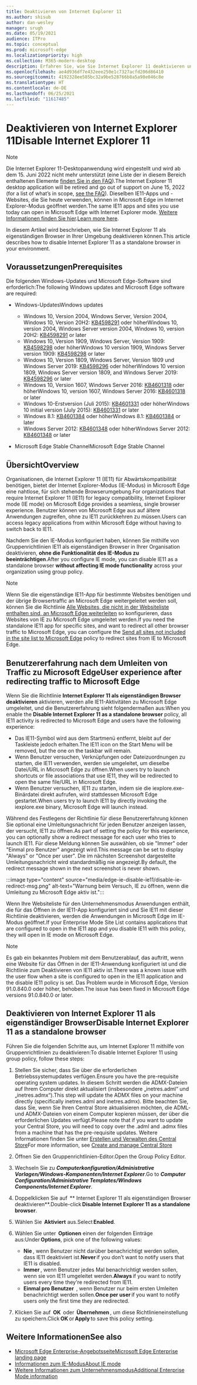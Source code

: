 ```yaml
---
title: Deaktivieren von Internet Explorer 11
ms.author: shisub
author: dan-wesley
manager: srugh
ms.date: 05/19/2021
audience: ITPro
ms.topic: conceptual
ms.prod: microsoft-edge
ms.localizationpriority: high
ms.collection: M365-modern-desktop
description: Erfahren Sie, wie Sie Internet Explorer 11 deaktivieren und den Internet Explorer-Modus in Microsoft Edge verwenden können.
ms.openlocfilehash: ae4d936df7e432eee250e1c7327acfd206d86410
ms.sourcegitcommit: 4192328ee585bc32a9be528766b8a5a98e046c8e
ms.translationtype: HT
ms.contentlocale: de-DE
ms.lasthandoff: 06/25/2021
ms.locfileid: "11617485"
---
```

# <a name="disable-internet-explorer-11"></a><span data-ttu-id="6a6d9-103">Deaktivieren von Internet Explorer 11</span><span class="sxs-lookup"><span data-stu-id="6a6d9-103">Disable Internet Explorer 11</span></span>

>[!Note]
> <span data-ttu-id="6a6d9-104">Die Internet Explorer 11-Desktopanwendung wird eingestellt und wird ab dem 15. Juni 2022 nicht mehr unterstützt (eine Liste der in diesem Bereich enthaltenen Elemente [finden Sie in den FAQ](https://techcommunity.microsoft.com/t5/windows-it-pro-blog/internet-explorer-11-desktop-app-retirement-faq/ba-p/2366549)).</span><span class="sxs-lookup"><span data-stu-id="6a6d9-104">The Internet Explorer 11 desktop application will be retired and go out of support on June 15, 2022 (for a list of what’s in scope, [see the FAQ](https://techcommunity.microsoft.com/t5/windows-it-pro-blog/internet-explorer-11-desktop-app-retirement-faq/ba-p/2366549)).</span></span> <span data-ttu-id="6a6d9-105">Dieselben IE11-Apps und -Websites, die Sie heute verwenden, können in Microsoft Edge im Internet Explorer-Modus geöffnet werden.</span><span class="sxs-lookup"><span data-stu-id="6a6d9-105">The same IE11 apps and sites you use today can open in Microsoft Edge with Internet Explorer mode.</span></span> <span data-ttu-id="6a6d9-106">[Weitere Informationen finden Sie hier](https://blogs.windows.com/windowsexperience/2021/05/19/the-future-of-internet-explorer-on-windows-10-is-in-microsoft-edge/).</span><span class="sxs-lookup"><span data-stu-id="6a6d9-106">[Learn more here](https://blogs.windows.com/windowsexperience/2021/05/19/the-future-of-internet-explorer-on-windows-10-is-in-microsoft-edge/).</span></span>

<span data-ttu-id="6a6d9-107">In diesem Artikel wird beschrieben, wie Sie Internet Explorer 11 als eigenständigen Browser in Ihrer Umgebung deaktivieren können.</span><span class="sxs-lookup"><span data-stu-id="6a6d9-107">This article describes how to disable Internet Explorer 11 as a standalone browser in your environment.</span></span>

## <a name="prerequisites"></a><span data-ttu-id="6a6d9-108">Voraussetzungen</span><span class="sxs-lookup"><span data-stu-id="6a6d9-108">Prerequisites</span></span>

<span data-ttu-id="6a6d9-109">Die folgenden Windows-Updates und Microsoft Edge-Software sind erforderlich:</span><span class="sxs-lookup"><span data-stu-id="6a6d9-109">The following Windows updates and Microsoft Edge software are required:</span></span>

- <span data-ttu-id="6a6d9-110">Windows-Updates</span><span class="sxs-lookup"><span data-stu-id="6a6d9-110">Windows updates</span></span>

  - <span data-ttu-id="6a6d9-111">Windows 10, Version 2004, Windows Server, Version 2004, Windows 10, Version 20H2: [KB4598291](https://support.microsoft.com/topic/february-2-2021-kb4598291-os-builds-19041-789-and-19042-789-preview-6a766199-a4f1-616e-1f5c-58bdc3ca5e3b) oder höher</span><span class="sxs-lookup"><span data-stu-id="6a6d9-111">Windows 10, version 2004, Windows Server version 2004, Windows 10, version 20H2: [KB4598291](https://support.microsoft.com/topic/february-2-2021-kb4598291-os-builds-19041-789-and-19042-789-preview-6a766199-a4f1-616e-1f5c-58bdc3ca5e3b) or later</span></span>
  - <span data-ttu-id="6a6d9-112">Windows 10, Version 1909, Windows Server, Version 1909: [KB4598298](https://support.microsoft.com/topic/january-21-2021-kb4598298-os-build-18363-1350-preview-02dfd9ba-91a2-1b82-dede-42f288c02511) oder höher</span><span class="sxs-lookup"><span data-stu-id="6a6d9-112">Windows 10 version 1909, Windows Server version 1909: [KB4598298](https://support.microsoft.com/topic/january-21-2021-kb4598298-os-build-18363-1350-preview-02dfd9ba-91a2-1b82-dede-42f288c02511) or later</span></span>
  - <span data-ttu-id="6a6d9-113">Windows 10, Version 1809, Windows Server, Version 1809 und Windows Server 2019: [KB4598296](https://support.microsoft.com/topic/january-21-2021-kb4598296-os-build-17763-1728-preview-4c0931ff-45b7-ff59-5e00-c03b5afb363d) oder höher</span><span class="sxs-lookup"><span data-stu-id="6a6d9-113">Windows 10 version 1809, Windows Server version 1809, and Windows Server 2019: [KB4598296](https://support.microsoft.com/topic/january-21-2021-kb4598296-os-build-17763-1728-preview-4c0931ff-45b7-ff59-5e00-c03b5afb363d) or later</span></span>
  - <span data-ttu-id="6a6d9-114">Windows 10, Version 1607, Windows Server 2016: [KB4601318](https://support.microsoft.com/topic/february-9-2021-kb4601318-os-build-14393-4225-c5e3de6c-e3e6-ffb5-6197-48b9ce16446e) oder höher</span><span class="sxs-lookup"><span data-stu-id="6a6d9-114">Windows 10, version 1607, Windows Server 2016: [KB4601318](https://support.microsoft.com/topic/february-9-2021-kb4601318-os-build-14393-4225-c5e3de6c-e3e6-ffb5-6197-48b9ce16446e) or later</span></span>
   - <span data-ttu-id="6a6d9-115">Windows 10-Erstversion (Juli 2015): [KB4601331](https://support.microsoft.com/office/february-9-2021%e2%80%94kb4601331-os-build-10240-18842-6227d078-fef3-8d67-27e0-1882e6cb79ff?ui=en-US&rs=en-US&ad=US) oder höher</span><span class="sxs-lookup"><span data-stu-id="6a6d9-115">Windows 10 initial version (July 2015): [KB4601331](https://support.microsoft.com/office/february-9-2021%e2%80%94kb4601331-os-build-10240-18842-6227d078-fef3-8d67-27e0-1882e6cb79ff?ui=en-US&rs=en-US&ad=US) or later</span></span>
  - <span data-ttu-id="6a6d9-116">Windows 8.1: [KB4601384](https://support.microsoft.com/topic/february-9-2021-kb4601384-monthly-rollup-16bdbb75-dd4b-2910-abc5-7891c9756b96) oder höher</span><span class="sxs-lookup"><span data-stu-id="6a6d9-116">Windows 8.1: [KB4601384](https://support.microsoft.com/topic/february-9-2021-kb4601384-monthly-rollup-16bdbb75-dd4b-2910-abc5-7891c9756b96) or later</span></span>
  - <span data-ttu-id="6a6d9-117">Windows Server 2012: [KB4601348](https://support.microsoft.com/topic/february-9-2021-kb4601348-monthly-rollup-2c338c0c-73d6-fb80-cc91-f1a86e80db0c) oder höher</span><span class="sxs-lookup"><span data-stu-id="6a6d9-117">Windows Server 2012: [KB4601348](https://support.microsoft.com/topic/february-9-2021-kb4601348-monthly-rollup-2c338c0c-73d6-fb80-cc91-f1a86e80db0c) or later</span></span>
  
- <span data-ttu-id="6a6d9-118">Microsoft Edge Stable Channel</span><span class="sxs-lookup"><span data-stu-id="6a6d9-118">Microsoft Edge Stable Channel</span></span>


## <a name="overview"></a><span data-ttu-id="6a6d9-119">Übersicht</span><span class="sxs-lookup"><span data-stu-id="6a6d9-119">Overview</span></span>

<span data-ttu-id="6a6d9-120">Organisationen, die Internet Explorer 11 (IE11) für Abwärtskompatibilität benötigen, bietet der Internet Explorer-Modus (IE-Modus) in Microsoft Edge eine nahtlose, für sich stehende Browserumgebung.</span><span class="sxs-lookup"><span data-stu-id="6a6d9-120">For organizations that require Internet Explorer 11 (IE11) for legacy compatibility, Internet Explorer mode (IE mode) on Microsoft Edge provides a seamless, single browser experience.</span></span> <span data-ttu-id="6a6d9-121">Benutzer können von Microsoft Edge aus auf ältere Anwendungen zugreifen, ohne zu IE11 zurückkehren zu müssen.</span><span class="sxs-lookup"><span data-stu-id="6a6d9-121">Users can access legacy applications from within Microsoft Edge without having to switch back to IE11.</span></span>

<span data-ttu-id="6a6d9-122">Nachdem Sie den IE-Modus konfiguriert haben, können Sie mithilfe von Gruppenrichtlinien IE11 als eigenständigen Browser in Ihrer Organisation deaktivieren, **ohne die Funktionalität des IE-Modus zu beeinträchtigen**.</span><span class="sxs-lookup"><span data-stu-id="6a6d9-122">After you configure IE mode, you can disable IE11 as a standalone browser **without affecting IE mode functionality** across your organization using group policy.</span></span>

> [!NOTE]
> <span data-ttu-id="6a6d9-123">Wenn Sie die eigenständige IE11-App für bestimmte Websites benötigen und der übrige Browsertraffic an Microsoft Edge weitergeleitet werden soll, können Sie die Richtlinie [Alle Websites, die nicht in der Websiteliste enthalten sind, an Microsoft Edge weiterleiten](./edge-ie-mode-policies.md#redirect-sites-from-ie-to-microsoft-edge) so konfigurieren, dass Websites von IE zu Microsoft Edge umgeleitet werden.</span><span class="sxs-lookup"><span data-stu-id="6a6d9-123">If you need the standalone IE11 app for specific sites, and want to redirect all other browser traffic to Microsoft Edge, you can configure the [Send all sites not included in the site list to Microsoft Edge](./edge-ie-mode-policies.md#redirect-sites-from-ie-to-microsoft-edge) policy to redirect sites from IE to Microsoft Edge.</span></span>

## <a name="user-experience-after-redirecting-traffic-to-microsoft-edge"></a><span data-ttu-id="6a6d9-124">Benutzererfahrung nach dem Umleiten von Traffic zu Microsoft Edge</span><span class="sxs-lookup"><span data-stu-id="6a6d9-124">User experience after redirecting traffic to Microsoft Edge</span></span>

<span data-ttu-id="6a6d9-125">Wenn Sie die Richtlinie **Internet Explorer 11 als eigenständigen Browser deaktivieren** aktivieren, werden alle IE11-Aktivitäten zu Microsoft Edge umgeleitet, und die Benutzererfahrung sieht folgendermaßen aus:</span><span class="sxs-lookup"><span data-stu-id="6a6d9-125">When you enable the **Disable Internet Explorer 11 as a standalone browser** policy, all IE11 activity is redirected to Microsoft Edge and users have the following experience:</span></span>

- <span data-ttu-id="6a6d9-126">Das IE11-Symbol wird aus dem Startmenü entfernt, bleibt auf der Taskleiste jedoch erhalten.</span><span class="sxs-lookup"><span data-stu-id="6a6d9-126">The IE11 icon on the Start Menu will be removed, but the one on the taskbar will remain.</span></span>
- <span data-ttu-id="6a6d9-127">Wenn Benutzer versuchen, Verknüpfungen oder Dateizuordnungen zu starten, die IE11 verwenden, werden sie umgeleitet, um dieselbe Datei/URL in Microsoft Edge zu öffnen.</span><span class="sxs-lookup"><span data-stu-id="6a6d9-127">When users try to launch shortcuts or file associations that use IE11, they will be redirected to open the same file/URL in Microsoft Edge.</span></span>
- <span data-ttu-id="6a6d9-128">Wenn Benutzer versuchen, IE11 zu starten, indem sie die iexplore.exe-Binärdatei direkt aufrufen, wird stattdessen Microsoft Edge gestartet.</span><span class="sxs-lookup"><span data-stu-id="6a6d9-128">When users try to launch IE11 by directly invoking the iexplore.exe binary, Microsoft Edge will launch instead.</span></span>

<span data-ttu-id="6a6d9-129">Während des Festlegens der Richtlinie für diese Benutzererfahrung können Sie optional eine Umleitungsnachricht für jeden Benutzer anzeigen lassen, der versucht, IE11 zu öffnen.</span><span class="sxs-lookup"><span data-stu-id="6a6d9-129">As part of setting the policy for this experience, you can optionally show a redirect message for each user who tries to launch IE11.</span></span> <span data-ttu-id="6a6d9-130">Für diese Meldung können Sie auswählen, ob sie "Immer" oder "Einmal pro Benutzer" angezeigt wird.</span><span class="sxs-lookup"><span data-stu-id="6a6d9-130">This message can be set to display "Always" or "Once per user".</span></span> <span data-ttu-id="6a6d9-131">Die im nächsten Screenshot dargestellte Umleitungsnachricht wird standardmäßig nie angezeigt.</span><span class="sxs-lookup"><span data-stu-id="6a6d9-131">By default, the redirect message shown in the next screenshot is never shown.</span></span>

:::image type="content" source="media/edge-ie-disable-ie11/disable-ie-redirect-msg.png" alt-text="Warnung beim Versuch, IE zu öffnen, wenn die Umleitung zu Microsoft Edge aktiv ist.":::

<span data-ttu-id="6a6d9-133">Wenn Ihre Websiteliste für den Unternehmensmodus Anwendungen enthält, die für das Öffnen in der IE11-App konfiguriert sind und Sie IE11 mit dieser Richtlinie deaktivieren, werden die Anwendungen in Microsoft Edge im IE-Modus geöffnet.</span><span class="sxs-lookup"><span data-stu-id="6a6d9-133">If your Enterprise Mode Site List contains applications that are configured to open in the IE11 app and you disable IE11 with this policy, they will open in IE mode on Microsoft Edge.</span></span>
> [!NOTE]
> <span data-ttu-id="6a6d9-134">Es gab ein bekanntes Problem mit dem Benutzerablauf, das auftritt, wenn eine Website für das Öffnen in der IE11-Anwendung konfiguriert ist und die Richtlinie zum Deaktivieren von IE11 aktiv ist.</span><span class="sxs-lookup"><span data-stu-id="6a6d9-134">There was a known issue with the user flow when a site is configured to open in the IE11 application and the disable IE11 policy is set.</span></span> <span data-ttu-id="6a6d9-135">Das Problem wurde in Microsoft Edge, Version 91.0.840.0 oder höher, behoben.</span><span class="sxs-lookup"><span data-stu-id="6a6d9-135">The issue has been fixed in Microsoft Edge versions 91.0.840.0 or later.</span></span>

## <a name="disable-internet-explorer-11-as-a-standalone-browser"></a><span data-ttu-id="6a6d9-136">Deaktivieren von Internet Explorer 11 als eigenständiger Browser</span><span class="sxs-lookup"><span data-stu-id="6a6d9-136">Disable Internet Explorer 11 as a standalone browser</span></span>

<span data-ttu-id="6a6d9-137">Führen Sie die folgenden Schritte aus, um Internet Explorer 11 mithilfe von Gruppenrichtlinien zu deaktivieren:</span><span class="sxs-lookup"><span data-stu-id="6a6d9-137">To disable Internet Explorer 11 using group policy, follow these steps:</span></span>

1. <span data-ttu-id="6a6d9-138">Stellen Sie sicher, dass Sie über die erforderlichen Betriebssystemupdates verfügen.</span><span class="sxs-lookup"><span data-stu-id="6a6d9-138">Ensure you have the pre-requisite operating system updates.</span></span> <span data-ttu-id="6a6d9-139">In diesem Schritt werden die ADMX-Dateien auf Ihrem Computer direkt aktualisiert (insbesondere „inetres.adml“ und „inetres.admx“).</span><span class="sxs-lookup"><span data-stu-id="6a6d9-139">This step will update the ADMX files on your machine directly (specifically inetres.adml and inetres.admx).</span></span> <span data-ttu-id="6a6d9-140">Bitte beachten Sie, dass Sie, wenn Sie Ihren Central Store aktualisieren möchten, die ADML- und ADMX-Dateien von einem Computer kopieren müssen, der über die erforderlichen Updates verfügt.</span><span class="sxs-lookup"><span data-stu-id="6a6d9-140">Please note that if you want to update your Central Store, you will need to copy over the .adml and .admx files from a machine that has the pre-requisite updates.</span></span> <span data-ttu-id="6a6d9-141">Weitere Informationen finden Sie unter [Erstellen und Verwalten des Central Store](/troubleshoot/windows-client/group-policy/create-and-manage-central-store)</span><span class="sxs-lookup"><span data-stu-id="6a6d9-141">For more information, see [Create and manage Central Store](/troubleshoot/windows-client/group-policy/create-and-manage-central-store)</span></span>
2. <span data-ttu-id="6a6d9-142">Öffnen Sie den Gruppenrichtlinien-Editor.</span><span class="sxs-lookup"><span data-stu-id="6a6d9-142">Open the Group Policy Editor.</span></span>
3. <span data-ttu-id="6a6d9-143">Wechseln Sie zu ***Computerkonfiguration/Administrative Vorlagen/Windows-Komponenten/Internet Explorer***.</span><span class="sxs-lookup"><span data-stu-id="6a6d9-143">Go to ***Computer Configuration/Administrative Templates/Windows Components/Internet Explorer***.</span></span> 
4. <span data-ttu-id="6a6d9-144">Doppelklicken Sie auf  \*\* Internet Explorer 11 als eigenständigen Browser deaktivieren\*\*.</span><span class="sxs-lookup"><span data-stu-id="6a6d9-144">Double-click **Disable Internet Explorer 11 as a standalone browser**.</span></span>
5. <span data-ttu-id="6a6d9-145">Wählen Sie  **Aktiviert** aus.</span><span class="sxs-lookup"><span data-stu-id="6a6d9-145">Select **Enabled**.</span></span>
6. <span data-ttu-id="6a6d9-146">Wählen Sie unter  **Optionen** einen der folgenden Einträge aus:</span><span class="sxs-lookup"><span data-stu-id="6a6d9-146">Under **Options**, pick one of the following values:</span></span>

   - <span data-ttu-id="6a6d9-147">**Nie** , wenn Benutzer nicht darüber benachrichtigt werden sollen, dass IE11 deaktiviert ist.</span><span class="sxs-lookup"><span data-stu-id="6a6d9-147">**Never** if you don’t want to notify users that IE11 is disabled.</span></span>
   - <span data-ttu-id="6a6d9-148">**Immer** , wenn Benutzer jedes Mal benachrichtigt werden sollen, wenn sie von IE11 umgeleitet werden.</span><span class="sxs-lookup"><span data-stu-id="6a6d9-148">**Always** if you want to notify users every time they're redirected from IE11.</span></span>
   - <span data-ttu-id="6a6d9-149">**Einmal pro Benutzer**  , wenn Benutzer nur beim ersten Umleiten benachrichtigt werden sollen.</span><span class="sxs-lookup"><span data-stu-id="6a6d9-149">**Once per user** if you want to notify users only the first time they are redirected.</span></span>

7. <span data-ttu-id="6a6d9-150">Klicken Sie auf  **OK**  oder  **Übernehmen** , um diese Richtlinieneinstellung zu speichern.</span><span class="sxs-lookup"><span data-stu-id="6a6d9-150">Click **OK** or **Apply** to save this policy setting.</span></span>

## <a name="see-also"></a><span data-ttu-id="6a6d9-151">Weitere Informationen</span><span class="sxs-lookup"><span data-stu-id="6a6d9-151">See also</span></span>

- [<span data-ttu-id="6a6d9-152">Microsoft Edge Enterprise-Angebotsseite</span><span class="sxs-lookup"><span data-stu-id="6a6d9-152">Microsoft Edge Enterprise landing page</span></span>](https://aka.ms/EdgeEnterprise)
- [<span data-ttu-id="6a6d9-153">Informationen zum IE-Modus</span><span class="sxs-lookup"><span data-stu-id="6a6d9-153">About IE mode</span></span>](./edge-ie-mode.md)
- [<span data-ttu-id="6a6d9-154">Weitere Informationen zum Unternehmensmodus</span><span class="sxs-lookup"><span data-stu-id="6a6d9-154">Additional Enterprise Mode information</span></span>](/internet-explorer/ie11-deploy-guide/enterprise-mode-overview-for-ie11)
